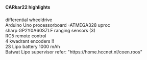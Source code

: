 #### CARkar22 highlights
#####
<p>differential wheeldrive<br>
Arduino Uno processorboard -ATMEGA328 uproc<br>
sharp GP2Y0A60SZLF ranging sensors (3)<br>  
RC5 remote control<br>
4 kwadrant encoders !!<br>
2S Lipo battery 1000 mAh<br>
Batwat Lipo supervisor refer: "https://home.hccnet.nl/coen.roos"<br>
</p>
